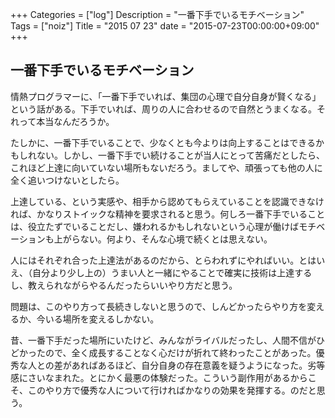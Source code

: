 +++
Categories = ["log"]
Description = "一番下手でいるモチベーション"
Tags = ["noiz"]
Title = "2015 07 23"
date = "2015-07-23T00:00:00+09:00"
+++

## 一番下手でいるモチベーション
情熱プログラマーに、「一番下手でいれば、集団の心理で自分自身が賢くなる」という話がある。下手でいれば、周りの人に合わせるので自然とうまくなる。それって本当なんだろうか。

たしかに、一番下手でいることで、少なくとも今よりは向上することはできるかもしれない。しかし、一番下手でい続けることが当人にとって苦痛だとしたら、これほど上達に向いていない場所もないだろう。ましてや、頑張っても他の人に全く追いつけないとしたら。

上達している、という実感や、相手から認めてもらえていることを認識できなければ、かなりストイックな精神を要求されると思う。何しろ一番下手でいることは、役立たずでいることだし、嫌われるかもしれないという心理が働けばモチベーションも上がらない。何より、そんな心境で続くとは思えない。

人にはそれぞれ合った上達法があるのだから、とらわれずにやればいい。とはいえ、（自分より少し上の）うまい人と一緒にやることで確実に技術は上達するし、教えられながらやるんだったらいいやり方だと思う。

問題は、このやり方って長続きしないと思うので、しんどかったらやり方を変えるか、今いる場所を変えるしかない。

昔、一番下手だった場所にいたけど、みんながライバルだったし、人間不信がひどかったので、全く成長することなく心だけが折れて終わったことがあった。優秀な人との差があればあるほど、自分自身の存在意義を疑うようになった。劣等感にさいなまれた。とにかく最悪の体験だった。こういう副作用があるからこそ、このやり方で優秀な人について行ければかなりの効果を発揮する。のだと思う。